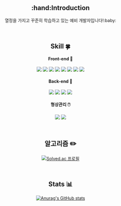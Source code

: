 <div align=center>
<h2>:hand:Introduction</h2>
열정을 가지고 꾸준히 학습하고 있는 예비 개발자입니다!:baby:<br><br>

<br>
  
## Skill :four_leaf_clover: 
#### Front-end 🥇
<img src="https://img.shields.io/badge/JavaScript-F7DF1E?style=flat-square&logo=JavaScript&logoColor=white"/></a>
<img src="https://img.shields.io/badge/React-61DAFB?style=flat-square&logo=React&logoColor=black"/></a>
<img src="https://img.shields.io/badge/Node.js-339933?style=flat-square&logo=Node.js&logoColor=black"/></a> 
<img src="https://img.shields.io/badge/TypeScript-3178C6?style=flat-square&logo=TypeScript&logoColor=black"/></a>
<img src="https://img.shields.io/badge/Vue.js-4FC08D?style=flat-square&logo=Vue.js&logoColor=black"/></a>
<img src="https://img.shields.io/badge/Three.js-000000?style=flat-square&logo=Three.js&logoColor=white"/></a>
<img src="https://img.shields.io/badge/HTML5-E34F26?style=flat-square&logo=HTML5&logoColor=white"/></a>
<img src="https://img.shields.io/badge/CSS3-1572B6?style=flat-square&logo=CSS3&logoColor=white"/></a>

#### Back-end 🥈
<img src="https://img.shields.io/badge/Python-3776AB?style=plastic&logo=Python&logoColor=yellow"/>
<img src="https://img.shields.io/badge/Kotlin-3776AB?style=plastic&logo=Kotlin&logoColor=red"/>
<img src="https://img.shields.io/badge/Django-092E20?style=flat-square&logo=Django&logoColor=white"/></a>
<img src="https://img.shields.io/badge/MySQL-4479A1?style=flat-square&logo=MySQL&logoColor=white"/></a>

#### 형상관리 🖱️
<img src="https://img.shields.io/badge/Git-F05032?style=flat-square&logo=Git&logoColor=white"/></a>
<img src="https://img.shields.io/badge/Jira-0052CC?style=flat-square&logo=Jira&logoColor=white"/></a>

<br>

## 알고리즘 :pencil2: 
[![Solved.ac 프로필](http://mazassumnida.wtf/api/v2/generate_badge?boj=chaoman5)](https://solved.ac/chaoman5)<br>

<br>

## Stats 📊
[![Anurag's GitHub stats](https://github-readme-stats.vercel.app/api?username=chulhyunjo)](https://github.com/chulhyunjo/github-readme-stats)
